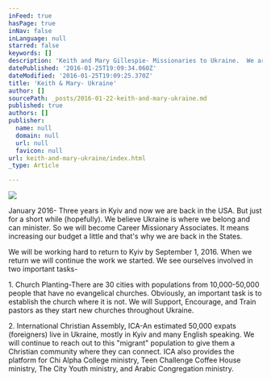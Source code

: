 ```yaml
---
inFeed: true
hasPage: true
inNav: false
inLanguage: null
starred: false
keywords: []
description: 'Keith and Mary Gillespie- Missionaries to Ukraine.  We are one of the Pastoral Couples at International Christian Assembly in Kyiv Ukraine.  '
datePublished: '2016-01-25T19:09:34.060Z'
dateModified: '2016-01-25T19:09:25.370Z'
title: 'Keith & Mary- Ukraine'
author: []
sourcePath: _posts/2016-01-22-keith-and-mary-ukraine.md
published: true
authors: []
publisher:
  name: null
  domain: null
  url: null
  favicon: null
url: keith-and-mary-ukraine/index.html
_type: Article

---
```

![](https://the-grid-user-content.s3-us-west-2.amazonaws.com/c0b6f6f8-e579-48eb-9d9e-27f51392e9af.jpg)

January 2016- Three years in Kyiv and now we are back in the USA.  But just for a short while (hopefully).  We believe Ukraine is where we belong and can minister.  So we will become Career Missionary Associates.  It means increasing our budget a little and that's why we are back in the States.  

We will be working hard to return to Kyiv by September 1, 2016\.  When we return we will continue the work we started.  We see ourselves involved in two important tasks- 

1\.  Church Planting-There are 30 cities with populations from 10,000-50,000 people that have no evangelical churches.  Obviously, an important task is to establish the church where it is not.  We will Support, Encourage, and Train pastors as they start new churches throughout Ukraine.  

2\.  International Christian Assembly, ICA-An estimated 50,000 expats (foreigners) live in Ukraine, mostly in Kyiv and many English speaking.  We will continue to reach out to this "migrant" population to give them a Christian community where they can connect.  ICA also provides the platform for Chi Alpha College ministry, Teen Challenge Coffee House ministry, The City Youth ministry, and Arabic Congregation ministry.
